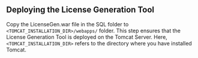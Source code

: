 ﻿

Deploying the License Generation Tool
-------------------------------------

Copy the LicenseGen.war file in the SQL folder to `<TOMCAT_INSTALLATION_DIR>/webapps/` folder. This step ensures that the License Generation Tool is deployed on the Tomcat Server. Here, `<TOMCAT_INSTALLATION_DIR>` refers to the directory where you have installed Tomcat.
